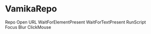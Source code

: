 # VamikaRepo
Repo
Open URL
WaitForElementPresent
WaitForTextPresent
RunScript
Focus
Blur
ClickMouse

